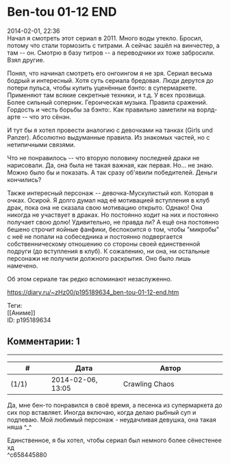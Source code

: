 Ben-tou 01-12 END
=================

  
2014-02-01, 22:36  
 Начал я смотреть этот сериал в 2011. Много воды утекло. Бросил, потому что стали тормозить с титрами. А сейчас зашёл на винчестер, а там -- он. Смотрю в базу титров -- а переводчики их тоже забросили. Взял другие.   
   
 Понял, что начинал смотреть его онгоингом я не зря. Сериал весьма бодрый и интересный. Хотя суть сериала бредовая. Люди дерутся до потери пульса, чтобы купить уценённые бэнто: в супермаркете. Применяют там всякие секретные техники, и т.д. У всех прозвища. Более сильный соперник. Героическая музыка. Правила сражений. Гордость и честь борьбы за бэнто:. Как правильно заметили на ворлд-арте -- что это сёнэн.   
   
 И тут бы я хотел провести аналогию с девочками на танках (Girls und Panzer). Абсолютно выдуманные правила. Из знакомых частей, но с нетипичными связями.   
   
 Что не понравилось -- что вторую половину последней драки не нарисовали. Да, она была не такая важная, как первая. Но... не знаю. Можно было бы и показать. А так сразу об'явили победителей. Деньги кончились?   
   
 Также интересный персонаж -- девочка-Мускулистый коп. Которая в очках. Осирой. Я долго думал над её мотивацией вступления в клуб драк, пока она не сказала свою мотивацию открыто. Однако! Она никогда не участвует в драках. Но постоянно ходит на них и постоянно получает свою долю! Удивительно, не правда ли? А ещё она постоянно бешено строчит яойные фанфики, беспокоится о том, чтобы "микробы" с неё не попали на собеседника и постоянно подвергается собственническому отношению со стороны своей единственной подруги (до вступления в клуб). К сожалению, ни она, ни остальные персонажи не получили должного раскрытия. Оно было лишь намечено.   
   
 Об этом сериале так редко вспоминают незаслуженно.   
  
<https://diary.ru/~zHz00/p195189634_ben-tou-01-12-end.htm>  
  
Теги:  
[[Аниме]]  
ID: p195189634  


Комментарии: 1
--------------

  


---



|         #         |              Дата              |                     Автор                     |           ID           |
| --- | --- | --- | --- |
| (1/1) | 2014-02-06, 13:05 | Crawling Chaos | c658445880 |

  
 Да, мне бен-то понравился в своё время, а песенка из супермаркета до сих пор вставляет. Иногда включаю, когда делаю рыбный суп и подпеваю. Мой любимый персонаж - неудачливая девушка, она такая няша ^\_^   
   
 Единственное, я бы хотел, чтобы сериал был немного более сёнестенее хд   
 ^c658445880